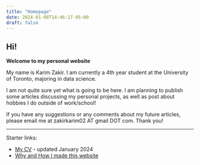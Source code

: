 ```yaml
---
title: "Homepage"
date: 2024-01-08T14:46:17-05:00
draft: false
---
```


## Hi!

**Welcome to my personal website**

My name is Karim Zakir. I am currently a 4th year student at the University of Toronto, majoring in data science. 

I am not quite sure yet what is going to be here. I am planning to publish some articles discussing my personal projects, as well as post about hobbies I do outside of work/school!

If you have any suggestions or any comments about my future articles, please email me at zakirkarim02 AT gmail DOT com. Thank you!

---

Starter links:
- [My CV](cv.pdf) - updated January 2024
- [Why and How I made this website](projects/personal-website)